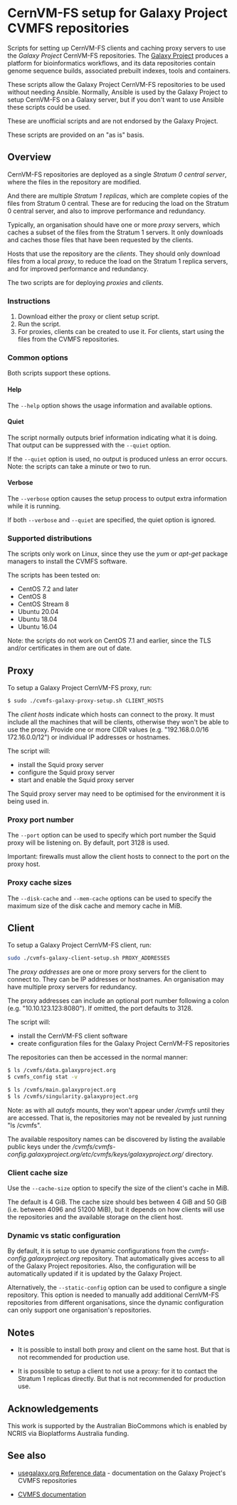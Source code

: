 # CernVM-FS setup for Galaxy Project CVMFS repositories

Scripts for setting up CernVM-FS clients and caching proxy
servers to use the _Galaxy Project_ CernVM-FS repositories. The
[Galaxy Project](https://galaxyproject.org) produces a platform for
bioinformatics workflows, and its data repositories contain genome
sequence builds, associated prebuilt indexes, tools and containers.

These scripts allow the Galaxy Project CernVM-FS repositories to be
used without needing Ansible. Normally, Ansible is used by the Galaxy
Project to setup CernVM-FS on a Galaxy server, but if you don't want
to use Ansible these scripts could be used.

These are unofficial scripts and are not endorsed by the Galaxy
Project.

These scripts are provided on an "as is" basis.

## Overview

CernVM-FS repositories are deployed as a single _Stratum 0 central
server_, where the files in the repository are modified.

And there are multiple _Stratum 1 replicas_, which are complete copies
of the files from Stratum 0 central. These are for reducing the load
on the Stratum 0 central server, and also to improve performance and
redundancy.

Typically, an organisation should have one or more _proxy_ servers,
which caches a subset of the files from the Stratum 1 servers.  It
only downloads and caches those files that have been requested by the
clients.

Hosts that use the repository are the _clients_. They should only
download files from a local _proxy_, to reduce the load on the
Stratum 1 replica servers, and for improved performance and
redundancy.

The two scripts are for deploying _proxies_ and _clients_.

### Instructions

1. Download either the proxy or client setup script.
2. Run the script.
3. For proxies, clients can be created to use it.
   For clients, start using the files from the CVMFS repositories.

### Common options

Both scripts support these options.

#### Help

The `--help` option shows the usage information and  available options.

#### Quiet

The script normally outputs brief information indicating what it is
doing. That output can be suppressed with the `--quiet` option.

If the `--quiet` option is used, no output is produced unless an error
occurs. Note: the scripts can take a minute or two to run.

#### Verbose

The `--verbose` option causes the setup process to output extra
information while it is running.

If both `--verbose` and `--quiet` are specified, the quiet option is
ignored.

### Supported distributions

The scripts only work on Linux, since they use the _yum_ or _apt-get_
package managers to install the CVMFS software.

The scripts has been tested on:

- CentOS 7.2 and later
- CentOS 8
- CentOS Stream 8
- Ubuntu 20.04
- Ubuntu 18.04
- Ubuntu 16.04

Note: the scripts do not work on CentOS 7.1 and earlier, since the TLS
and/or certificates in them are out of date.

## Proxy

To setup a Galaxy Project CernVM-FS proxy, run:

```sh
$ sudo ./cvmfs-galaxy-proxy-setup.sh CLIENT_HOSTS
```

The _client hosts_ indicate which hosts can connect to the proxy. It
must include all the machines that will be clients, otherwise they
won't be able to use the proxy. Provide one or more CIDR values
(e.g. "192.168.0.0/16 172.16.0.0/12") or individual IP addresses or
hostnames.

The script will:

- install the Squid proxy server
- configure the Squid proxy server
- start and enable the Squid proxy server

The Squid proxy server may need to be optimised for the environment it
is being used in.

### Proxy port number

The `--port` option can be used to specify which port number the Squid
proxy will be listening on. By default, port 3128 is used.

Important: firewalls must allow the client hosts to connect to the port on
the proxy host.


### Proxy cache sizes

The `--disk-cache` and `--mem-cache` options can be used to specify
the maximum size of the disk cache and memory cache in MiB.

## Client

To setup a Galaxy Project CernVM-FS client, run:

```sh
sudo ./cvmfs-galaxy-client-setup.sh PROXY_ADDRESSES
```

The _proxy addresses_ are one or more proxy servers for the client to
connect to. They can be IP addresses or hostnames. An organisation may
have multiple proxy servers for redundancy.

The proxy addresses can include an optional port number following a
colon (e.g. "10.10.123.123:8080"). If omitted, the port defaults to
3128.

The script will:

- install the CernVM-FS client software
- create configuration files for the Galaxy Project CernVM-FS repositories

The repositories can then be accessed in the normal manner:

```sh
$ ls /cvmfs/data.galaxyproject.org
$ cvmfs_config stat -v

$ ls /cvmfs/main.galaxyproject.org
$ ls /cvmfs/singularity.galaxyproject.org
```

Note: as with all _autofs_ mounts, they won't appear under _/cvmfs_
until they are accessed. That is, the repositories may not be
revealed by just running "ls /cvmfs".

The available respository names can be discovered by listing
the available public keys under the
_/cvmfs/cvmfs-config.galaxyproject.org/etc/cvmfs/keys/galaxyproject.org/_
directory.

### Client cache size

Use the `--cache-size` option to specify the size of the client's
cache in MiB.

The default is 4 GiB.  The cache size should bes between 4 GiB and 50
GiB (i.e. between 4096 and 51200 MiB), but it depends on how clients
will use the repositories and the available storage on the client
host.

### Dynamic vs static configuration

By default, it is setup to use dynamic configurations from the
_cvmfs-config.galaxyproject.org_ repository. That automatically gives
access to all of the Galaxy Project repositories. Also, the
configuration will be automatically updated if it is updated by the
Galaxy Project.

Alternatively, the `--static-config` option can be used to configure a
single repository. This option is needed to manually add additional
CernVM-FS repositories from different organisations, since the dynamic
configuration can only support one organisation's repositories.

## Notes

- It is possible to install both proxy and client on the same host.
  But that is not recommended for production use.

- It is possible to setup a client to not use a proxy: for it to
  contact the Stratum 1 replicas directly. But that is not
  recommended for production use.

## Acknowledgements

This work is supported by the Australian BioCommons which is enabled
by NCRIS via Bioplatforms Australia funding.

## See also

- [usegalaxy.org Reference data](https://galaxyproject.org/admin/reference-data-repo/) - documentation on the Galaxy Project's CVMFS repositories

- [CVMFS documentation](https://cvmfs.readthedocs.io/en/stable/)
